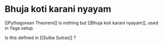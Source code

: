 # Bhuja koti karani nyayam

[[Pythagorean Theorem]] is nothing but [[Bhuja koti karani nyayam]], used in Yaga setup.

Is this defined in [[Sulba Sutras]] ?
